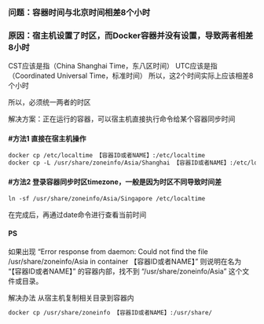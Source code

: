 
### 问题：容器时间与北京时间相差8个小时

### 原因：宿主机设置了时区，而Docker容器并没有设置，导致两者相差8小时

CST应该是指（China Shanghai Time，东八区时间）
UTC应该是指（Coordinated Universal Time，标准时间）
所以，这2个时间实际上应该相差8个小时

所以，必须统一两者的时区

解决方案：正在运行的容器，可以宿主机直接执行命令给某个容器同步时间

#### #方法1  直接在宿主机操作

```markdown
docker cp /etc/localtime 【容器ID或者NAME】:/etc/localtime
docker cp -L /usr/share/zoneinfo/Asia/Shanghai 【容器ID或者NAME】:/etc/localtime
```

#### #方法2  登录容器同步时区timezone，一般是因为时区不同导致时间差

```markdown
ln -sf /usr/share/zoneinfo/Asia/Singapore /etc/localtime
```

在完成后，再通过date命令进行查看当前时间

#### PS

如果出现
“Error response from daemon: Could not find the file /usr/share/zoneinfo/Asia in container 【容器ID或者NAME】”
则说明在名为 “【容器ID或者NAME】” 的容器内部，找不到 “/usr/share/zoneinfo/Asia” 这个文件或目录。

解决办法
从宿主机复制相关目录到容器内

```markdown
docker cp /usr/share/zoneinfo 【容器ID或者NAME】:/usr/share/
```
